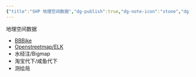 ```yaml
---
{"title":"SHP 地理空间数据","dg-publish":true,"dg-note-icon":"stone","dg-path":"🌳 Major/Geography/Data Tpye/SHP.md","permalink":"/🌳 Major/Geography/Data Tpye/SHP/","dgPassFrontmatter":true,"noteIcon":"stone","created":"2024-07-04T13:45:17.000+08:00","updated":"2024-11-05T23:19:36.001+08:00"}
---
```


地理空间数据
-   [BBBike](https://extract.bbbike.org/)  
-   [Openstreetmap/ELK](https://www.openstreetmap.org/#map=6/32.008/114.565)  
-   水经注/Bigmap  
-   淘宝代下/咸鱼代下  
-   测绘局  
